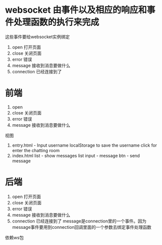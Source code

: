 # websocket 由事件以及相应的响应和事件处理函数的执行来完成
这些事件要给websocket实例绑定
1. open 打开页面
2. close 关闭页面
3. error 错误
4. message 接收到消息要做什么
5. connection 已经连接到了

# 前端
1. open
2. close 关闭页面
3. error 错误
4. message 接收到消息要做什么

视图
1. entry.html - 
   Input username
   localStorage to save the username
   click for enter the chatting room
2. index.html
   list - show messages list
   input - message
   btn - send message

# 后端
1. open 打开页面
2. close 关闭页面
3. error 错误
4. message 接收到消息要做什么
5. connection 已经连接到了
message是connection里的一个事件。因为message事件要用到connection回调里面的一个参数去绑定事件处理函数

依赖ws包